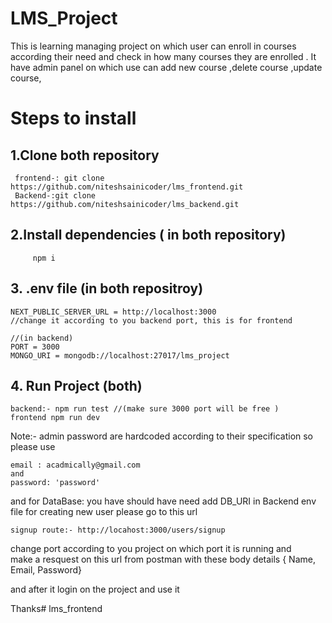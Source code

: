 # LMS_Project
This is learning managing project on which user can enroll in courses according their need and check in how many courses they are enrolled . It have admin panel on which use can add new course ,delete course ,update course,
# Steps to install 

## 1.Clone both repository
 ``` 
  frontend-: git clone https://github.com/niteshsainicoder/lms_frontend.git
  Backend-:git clone https://github.com/niteshsainicoder/lms_backend.git
```

## 2.Install dependencies ( in both repository)
 ```
      npm i     
```

## 3. .env file (in both repositroy)
``` 
NEXT_PUBLIC_SERVER_URL = http://localhost:3000 
//change it according to you backend port, this is for frontend

//(in backend)
PORT = 3000 
MONGO_URI = mongodb://localhost:27017/lms_project
 ```

## 4. Run Project (both)
```
backend:- npm run test //(make sure 3000 port will be free )
frontend npm run dev
```
Note:- admin password are hardcoded according to their specification  so please use
``` 
email : acadmically@gmail.com 
and
password: 'password'
```
and for DataBase: you have should have need add DB_URI in Backend env file for creating new user please go to this url 

```
signup route:- http://locahost:3000/users/signup
```
change port according to you project on which port it is running and  
make a resquest on this url from postman with these body details 
{ Name, Email, Password}

and after it login  on the project and use it 

Thanks#   l m s _ f r o n t e n d 
 
 